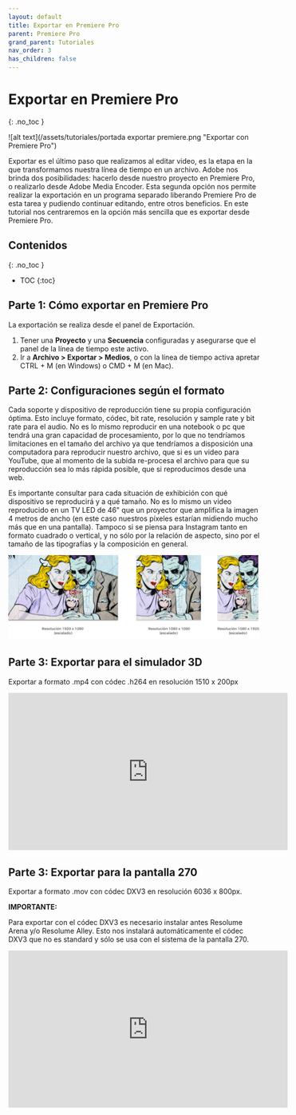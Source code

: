 ```yaml
---
layout: default
title: Exportar en Premiere Pro
parent: Premiere Pro
grand_parent: Tutoriales
nav_order: 3
has_children: false
---
```


# Exportar en Premiere Pro
{: .no_toc }

![alt text](/assets/tutoriales/portada exportar premiere.png "Exportar con Premiere Pro")

Exportar es el último paso que realizamos al editar video, es la etapa en la que transformamos nuestra línea de tiempo en un archivo. Adobe nos brinda dos posibilidades: hacerlo desde nuestro proyecto en Premiere Pro, o realizarlo desde Adobe Media Encoder. Esta segunda opción nos permite realizar la exportación en un programa separado liberando Premiere Pro de esta tarea y pudiendo continuar editando, entre otros beneficios. En este tutorial nos centraremos en la opción más sencilla que es exportar desde Premiere Pro.
  

## Contenidos
{: .no_toc }

- TOC
{:toc}


## Parte 1: Cómo exportar en Premiere Pro
La exportación se realiza desde el panel de Exportación.

1. Tener una **Proyecto** y una **Secuencia** configuradas y asegurarse que el panel de la línea de tiempo este activo.
2. Ir a **Archivo > Exportar > Medios**, o con la línea de tiempo activa apretar CTRL + M (en Windows) o CMD + M (en Mac).


## Parte 2: Configuraciones según el formato 

Cada soporte y dispositivo de reproducción tiene su propia configuración óptima. Esto incluye formato, códec, bit rate, resolución y sample rate y bit rate para el audio. No es lo mismo reproducir en una notebook o pc que tendrá una gran capacidad de procesamiento, por lo que no tendríamos limitaciones en el tamaño del archivo ya que tendríamos a disposición una computadora para reproducir nuestro archivo, que si es un video para YouTube, que al momento de la subida re-procesa el archivo para que su reproducción sea lo más rápida posible, que si reproducimos desde una web.

Es importante consultar para cada situación de exhibición con qué dispositivo se reproducirá y a qué tamaño. No es lo mismo un video reproducido en un TV LED de 46" que un proyector que amplifica la imagen 4 metros de ancho (en este caso nuestros píxeles estarían midiendo mucho más que en una pantalla). Tampoco si se piensa para Instagram tanto en formato cuadrado o vertical, y no sólo por la relación de aspecto, sino por el tamaño de las tipografías y la composición en general.

![alt text](/assets/tutoriales/resoluciones_exportar.png "Comparativa de resoluciones")


## Parte 3: Exportar para el simulador 3D  

Exportar a formato .mp4 con códec .h264 en resolución 1510 x 200px

<div class="video-container">
    <iframe src="https://www.youtube.com/embed/loU0AEbsef0" height="315" width="560" modestbranding="1" rel="0" frameborder="0" allow="accelerometer; autoplay; encrypted-media; gyroscope; picture-in-picture" allowfullscreen>
    </iframe>
</div>


## Parte 3: Exportar para la pantalla 270  

Exportar a formato .mov con códec DXV3 en resolución 6036 x 800px.

**IMPORTANTE:** 

Para exportar con el códec DXV3 es necesario instalar antes Resolume Arena y/o Resolume Alley. Esto nos instalará automáticamente el códec DXV3 que no es standard y sólo se usa con el sistema de la pantalla 270.

<div class="video-container">
    <iframe src="https://www.youtube.com/embed/44AxXSpLraw" height="315" width="560" modestbranding="1" rel="0" frameborder="0" allow="accelerometer; autoplay; encrypted-media; gyroscope; picture-in-picture" allowfullscreen>
    </iframe>
</div>

